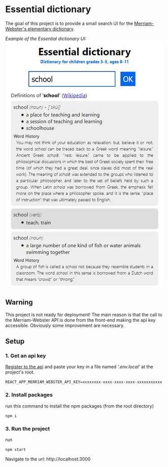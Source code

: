 # Essential dictionary

The goal of this project is to provide a small search UI for the [Merriam-Webster's elementary dictionary](https://www.dictionaryapi.com/products/api-elementary-dictionary).

_Example of the Essential dictionary UI:_  
![Essential dictionary](resources/screenshot-1.jpg)

## Warning

This project is not ready for deployment! The main reason is that the call to the Merriam-Webster API is done from the front-end making the api key accessible. Obviously some improvement are necessary.

## Setup

### 1. Get an api key

[Register to the api](https://www.dictionaryapi.com/register/index) and paste your key in a file named _'.env.local'_ at the project's root.

```
REACT_APP_MERRIAM_WEBSTER_API_KEY=xxxxxxxx-xxxx-xxxx-xxxx-xxxxxxxxxxx
```

### 2. Install packages

run this command to install the npm packages (from the root directory)

```
npm i
```

### 3. Run the project

run

```
npm start
```

Navigate to the url: http://localhost:3000
